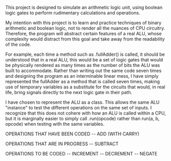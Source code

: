 This project is designed to simulate an arithmetic logic unit, using boolean logic gates to perform rudimentary calculations and operations.

My intention with this project is to learn and practice techniques of binary arithmetic and boolean logic, not to render all the nuances of CPU circuitry. Therefore, the program will abstract certain features of a real ALU, whose complexity would distract from this goal and take away from the readability of the code. 

For example, each time a method such as .fullAdder() is called, it should be understood that in a real ALU, this would be a set of logic gates that would be physically rendered as many times as the number of bits the ALU was built to accommodate. Rather than writing out the same code seven times and designing the program as an interminable linear mess, I have simply represented the fullAdder as a method that is called seven times, making use of temporary variables as a substitute for the circuits that would, in real life, bring signals directly to the next logic gate in their path.  

I have chosen to represent the ALU as a class. This allows the same ALU "instance" to test the different operations on the same set of inputs. I recognize that this does not cohere with how an ALU is called within a CPU, but it is marginally easier to simply call .run(opcode) rather than run(a, b, opcode) when testing with the same variables. 

OPERATIONS THAT HAVE BEEN CODED
-- ADD (WITH CARRY)

OPERATIONS THAT ARE IN PROGRESS
-- SUBTRACT

OPERATIONS TO BE CODED
-- INCREMENT
-- DECREMENT
-- NEGATE

